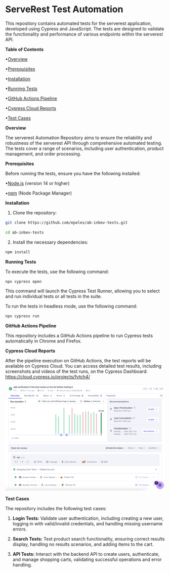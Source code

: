 # ServeRest Test Automation

This repository contains automated tests for the serverest application, developed using Cypress and JavaScript. The tests are designed to validate the functionality and performance of various endpoints within the serverest API.

**Table of Contents**

•[Overview](#overview)

•[Prerequisites](#prerequisites)

•[Installation](#installation)

•[Running Tests](#running-tests)

•[GitHub Actions Pipeline](#github-actions-pipeline)

•[Cypress Cloud Reports](#cypress-cloud-reports)

•[Test Cases](#test-cases)


**Overview**

The serverest Automation Repository aims to ensure the reliability and robustness of the serverest API through comprehensive automated testing. The tests cover a range of scenarios, including user authentication, product management, and order processing.

**Prerequisites**

Before running the tests, ensure you have the following installed:

•[Node.js](https://nodejs.org/) (version 14 or higher)

•[npm](https://www.npmjs.com/) (Node Package Manager)

**Installation**

1. Clone the repository:

```bash
git clone https://github.com/epeles/ab-inbev-tests.git
```

```bash
cd ab-inbev-tests
```

2. Install the necessary dependencies:

```bash
npm install
```

**Running Tests**

To execute the tests, use the following command:

```bash
npx cypress open
```

This command will launch the Cypress Test Runner, allowing you to select and run individual tests or all tests in the suite.

To run the tests in headless mode, use the following command:

```bash
npx cypress run
```

**GitHub Actions Pipeline**

This repository includes a GitHub Actions pipeline to run Cypress tests automatically in Chrome and Firefox. 

**Cypress Cloud Reports**

After the pipeline execution on GitHub Actions, the test reports will be available on Cypress Cloud. You can access detailed test results, including screenshots and videos of the test runs, on the Cypress Dashboard: https://cloud.cypress.io/projects/fvtch4/

![Cypress Cloud](https://github.com/epeles/ab-inbev-tests/blob/main/assets/cypress-cloud-screenshot.png)

**Test Cases**

The repository includes the following test cases:

1. **Login Tests:** Validate user authentication, including creating a new user, logging in with valid/invalid credentials, and handling missing username errors.

2. **Search Tests:** Test product search functionality, ensuring correct results display, handling no results scenarios, and adding items to the cart.

3. **API Tests:** Interact with the backend API to create users, authenticate, and manage shopping carts, validating successful operations and error handling.
